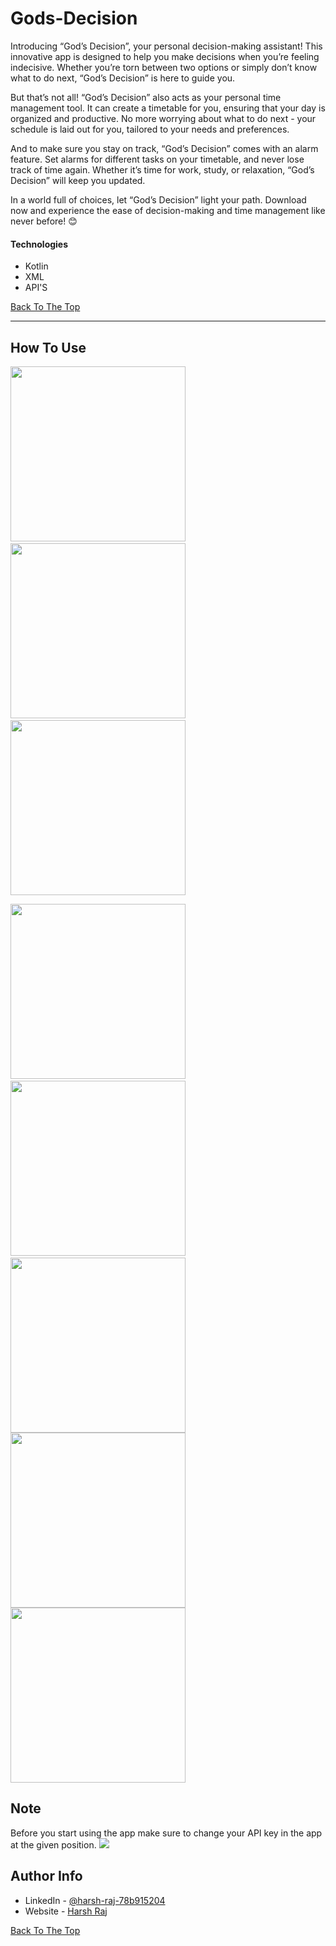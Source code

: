 # Gods-Decision

 Introducing “God’s Decision”, your personal decision-making assistant! This innovative app is designed to help you make decisions when you’re feeling indecisive. Whether you’re torn between two options or simply don’t know what to do next, “God’s Decision” is here to guide you.

But that’s not all! “God’s Decision” also acts as your personal time management tool. It can create a timetable for you, ensuring that your day is organized and productive. No more worrying about what to do next - your schedule is laid out for you, tailored to your needs and preferences.

And to make sure you stay on track, “God’s Decision” comes with an alarm feature. Set alarms for different tasks on your timetable, and never lose track of time again. Whether it’s time for work, study, or relaxation, “God’s Decision” will keep you updated.

In a world full of choices, let “God’s Decision” light your path. Download now and experience the ease of decision-making and time management like never before! 😊

#### Technologies

- Kotlin
- XML
- API'S

[Back To The Top](#read-me-template)

---

## How To Use
<img src="https://lh3.googleusercontent.com/-FHCJcnxl6-4/ZVo-XOpNbJI/AAAAAAAAAyo/sChXg0pavYgdGwVUIPO9Qd70Pr5MuW5mACNcBGAsYHQ/h120/zero.jpg" width="280px"/> <img src="https://lh3.googleusercontent.com/-9PApm2rYrp0/ZVo-zkymi6I/AAAAAAAAAy0/MVnOemNxGH4ATEnx-ufxHv4oAByBJTfXwCNcBGAsYHQ/h120/one.jpg" width="280px"/>
 <img src="https://lh3.googleusercontent.com/-a5s1WmUS7Zw/ZVo-stHQ3CI/AAAAAAAAAyw/ET5EJjfBE8wQiQoA4nx30_Jb4BwfBaWTACNcBGAsYHQ/h120/two.jpg" width="280px"/>
 
 <img src="https://lh3.googleusercontent.com/-lGFt40VTiXU/ZVo-0oVqOvI/AAAAAAAAAzI/vfIOwxnROKUz7IN_xBM7QHhUozT5t1dbACNcBGAsYHQ/h120/three.jpg" width="280px"/> <img src="https://lh3.googleusercontent.com/-9b1Hffxfdu0/ZVo-zyUbM8I/AAAAAAAAAy8/Dz7POFZXgsEX-bGDZw3U3RpkjzLuv1CAgCNcBGAsYHQ/h120/four.jpg" width="280px"/>
 <img src="https://lh3.googleusercontent.com/-xMoJ35Ii-gc/ZVo-zu_dn-I/AAAAAAAAAy4/H5BBEhWsFw4Xvcb5NrhZp1ufJHgpCcvYgCNcBGAsYHQ/h120/five.jpg" width="280px"/><img src="https://lh3.googleusercontent.com/-itlQR5x285A/ZVo-0rLVUtI/AAAAAAAAAzE/vwqDm1xAGycZyNaNJAzvRA76z7qFVPmKgCNcBGAsYHQ/h120/six.jpg" width="280px"/><img src="https://lh3.googleusercontent.com/-1hzzFB6KGk8/ZVo-0eO5ICI/AAAAAAAAAzA/P4Gzv5yjt1cPaWW0fuJcaKqey1-CU_93wCNcBGAsYHQ/h120/seven.jpg" width="280px"/>

## Note
Before you start using the app make sure to change your API key in the app at the given  position.
<img src="https://lh3.googleusercontent.com/-rLTjztzZ0eA/ZVo_0jJWVnI/AAAAAAAAAzc/tb5zt7tGWeoOHSwUpWGSnUGrQv_fYRG5QCNcBGAsYHQ/h53/note.png"/>


## Author Info

- LinkedIn - [@harsh-raj-78b915204](https://www.linkedin.com/in/harsh-raj-78b915204/)
- Website - [Harsh Raj](http://harshraj.online)

[Back To The Top](#read-me-template)

